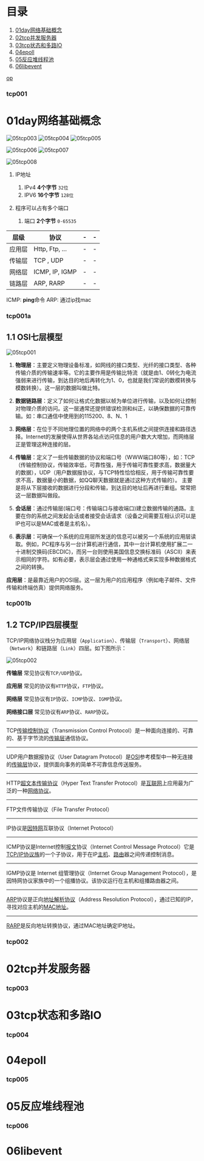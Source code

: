 # 目录

1. [01day网络基础概念](#tcp001)
2. [02tcp并发服务器](#tcp002)
3. [03tcp状态和多路IO](#tcp003)
4. [04epoll](#tcp004)
5. [05反应堆线程池](#tcp005)
6. [06libevent](#tcp006)


[op](images/op.m4a)

### tcp001
# 01day网络基础概念

![05tcp003](images/05tcp003.png)
![05tcp004](images/05tcp004.png)
![05tcp005](images/05tcp005.png)

![05tcp006](images/05tcp006.png)
![05tcp007](images/05tcp007.png)

![05tcp008](images/05tcp008.png)
1. IP地址
    1. IPv4 **4个字节**   `32位`
    2. IPV6 **16个字节**  `128位`

2. 程序可以占有多个端口
    1. 端口 **2个字节** `0-65535`

| 层级      | 协议    |  - | - |
| --------- | -------- | -----: | --: |
| 应用层     | Http, Ftp, ...  | - |   - |
| 传输层     | TCP , UDP     |   - |   - |
| 网络层     | ICMP, IP, IGMP |   - |  - |
| 链路层     | ARP, RARP    |   - |   - |


ICMP:  **ping**命令
ARP: 通过ip找mac

### tcp001a
## 1.1 OSI七层模型

![05tcp001](images/05tcp001.png)

1. **物理层**：主要定义物理设备标准，如网线的接口类型、光纤的接口类型、各种传输介质的传输速率等。它的主要作用是传输比特流（就是由1、0转化为电流强弱来进行传输，到达目的地后再转化为1、0，也就是我们常说的数模转换与模数转换）。这一层的数据叫做比特。

2. **数据链路层**：定义了如何让格式化数据以帧为单位进行传输，以及如何让控制对物理介质的访问。这一层通常还提供错误检测和纠正，以确保数据的可靠传输。如：串口通信中使用到的115200、8、N、1

3. **网络层**：在位于不同地理位置的网络中的两个主机系统之间提供连接和路径选择。Internet的发展使得从世界各站点访问信息的用户数大大增加，而网络层正是管理这种连接的层。

4. **传输层**：定义了一些传输数据的协议和端口号（WWW端口80等），如：TCP（传输控制协议，传输效率低，可靠性强，用于传输可靠性要求高，数据量大的数据），UDP（用户数据报协议，与TCP特性恰恰相反，用于传输可靠性要求不高，数据量小的数据，如QQ聊天数据就是通过这种方式传输的）。 主要是将从下层接收的数据进行分段和传输，到达目的地址后再进行重组。常常把这一层数据叫做段。

5. **会话层**：通过传输层(端口号：传输端口与接收端口)建立数据传输的通路。主要在你的系统之间发起会话或者接受会话请求（设备之间需要互相认识可以是IP也可以是MAC或者是主机名）。

6. **表示层**：可确保一个系统的应用层所发送的信息可以被另一个系统的应用层读取。例如，PC程序与另一台计算机进行通信，其中一台计算机使用扩展二一十进制交换码(EBCDIC)，而另一台则使用美国信息交换标准码（ASCII）来表示相同的字符。如有必要，表示层会通过使用一种通格式来实现多种数据格式之间的转换。

**应用层**：是最靠近用户的OSI层。这一层为用户的应用程序（例如电子邮件、文件传输和终端仿真）提供网络服务。

### tcp001b
## 1.2 TCP/IP四层模型

TCP/IP网络协议栈分为应用层（`Application`）、传输层（`Transport`）、网络层（`Network`）和链路层（`Link`）四层。如下图所示：

![05tcp002](images/05tcp002.png)

**传输层** 常见协议有`TCP/UDP`协议。

**应用层** 常见的协议有`HTTP`协议，`FTP`协议。

**网络层** 常见协议有`IP`协议、`ICMP`协议、`IGMP`协议。

**网络接口层** 常见协议有`ARP`协议、`RARP`协议。

---

TCP[传输控制协议](http://baike.baidu.com/view/544903.htm)（Transmission Control Protocol）是一种面向连接的、可靠的、基于字节流的[传输层](http://baike.baidu.com/view/239605.htm)通信协议。

---

UDP用户数据报协议（User Datagram Protocol）是[OSI](http://baike.baidu.com/view/113948.htm)参考模型中一种无连接的[传输层](http://baike.baidu.com/view/239605.htm)协议，提供面向事务的简单不可靠信息传送服务。

---

HTTP[超文本传输协议](http://baike.baidu.com/view/468465.htm)（Hyper Text Transfer Protocol）是[互联网](http://baike.baidu.com/view/6825.htm)上应用最为广泛的一种[网络协议](http://baike.baidu.com/view/16603.htm)。

---

FTP文件传输协议（File Transfer Protocol）

---

IP协议是[因特网](http://baike.baidu.com/view/1706.htm)互联协议（Internet Protocol）

---

ICMP协议是Internet控制[报文](http://baike.baidu.com/view/175122.htm)协议（Internet Control Message Protocol）它是[TCP/IP协议族](http://baike.baidu.com/view/2221037.htm)的一个子协议，用于在IP[主机](http://baike.baidu.com/view/23880.htm)、[路由](http://baike.baidu.com/view/18655.htm)器之间传递控制消息。

---

IGMP协议是 Internet 组管理协议（Internet Group Management Protocol），是因特网协议家族中的一个组播协议。该协议运行在主机和组播路由器之间。

---

[ARP](http://baike.baidu.com/view/32698.htm)协议是正向[地址解析协议](http://baike.baidu.com/view/149421.htm)（Address Resolution Protocol），通过已知的IP，寻找对应主机的[MAC地址](http://baike.baidu.com/view/69334.htm)。

---

[RARP](http://baike.baidu.com/view/32772.htm)是反向地址转换协议，通过MAC地址确定IP地址。

### tcp002
# 02tcp并发服务器

### tcp003
# 03tcp状态和多路IO

### tcp004
# 04epoll

### tcp005
# 05反应堆线程池

### tcp006
# 06libevent
